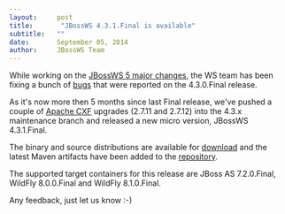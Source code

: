```yaml
---
layout:     post
title:       "JBossWS 4.3.1.Final is available"
subtitle:   ""
date:       September 05, 2014
author:     JBossWS Team
---
```



While working on the [JBossWS 5 major changes](http://jbossws.blogspot.it/2014/09/wildfly-9-and-jbossws-5-future-is-coming.html), the WS team has been fixing a bunch of [bugs](http://download.jboss.org/jbossws/ReleaseNotes-jbossws-cxf-4.3.1.Final.txt) that were reported on the 4.3.0.Final release.  

As it&#39;s now more then 5 months since last Final release, we&#39;ve pushed a couple of [Apache CXF](http://cxf.apache.org/) upgrades (2.7.11 and 2.7.12) into the 4.3.x maintenance branch and released a new micro version, JBossWS 4.3.1.Final.  

The binary and source distributions are available for [download](http://www.jboss.org/jbossws/downloads/latest) and the latest Maven artifacts have been added to the [repository](https://repository.jboss.org/nexus/content/groups/public/org/jboss/ws/).  

The supported target containers for this release are JBoss AS 7.2.0.Final, WildFly 8.0.0.Final and WildFly 8.1.0.Final.  

Any feedback, just let us know :-) 





